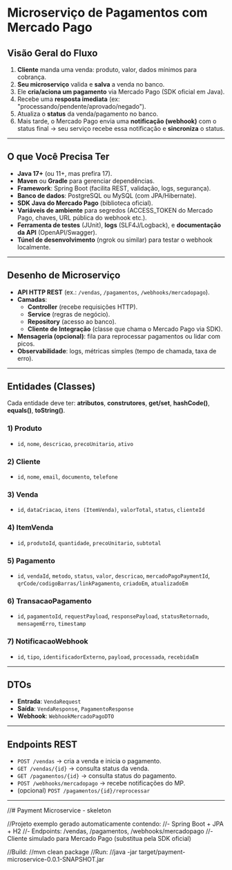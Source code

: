 # Microserviço de Pagamentos com Mercado Pago

## Visão Geral do Fluxo

1.  **Cliente** manda uma venda: produto, valor, dados mínimos para
    cobrança.
2.  **Seu microserviço** valida e **salva** a venda no banco.
3.  Ele **cria/aciona um pagamento** via Mercado Pago (SDK oficial em
    Java).
4.  Recebe uma **resposta imediata** (ex:
    "processando/pendente/aprovado/negado").
5.  Atualiza o **status** da venda/pagamento no banco.
6.  Mais tarde, o Mercado Pago envia uma **notificação (webhook)** com o
    status final → seu serviço recebe essa notificação e **sincroniza**
    o status.

------------------------------------------------------------------------

## O que Você Precisa Ter

-   **Java 17+** (ou 11+, mas prefira 17).
-   **Maven** ou **Gradle** para gerenciar dependências.
-   **Framework**: Spring Boot (facilita REST, validação, logs,
    segurança).
-   **Banco de dados**: PostgreSQL ou MySQL (com JPA/Hibernate).
-   **SDK Java do Mercado Pago** (biblioteca oficial).
-   **Variáveis de ambiente** para segredos (ACCESS_TOKEN do Mercado
    Pago, chaves, URL pública do webhook etc.).
-   **Ferramenta de testes** (JUnit), **logs** (SLF4J/Logback), e
    **documentação da API** (OpenAPI/Swagger).
-   **Túnel de desenvolvimento** (ngrok ou similar) para testar o
    webhook localmente.

------------------------------------------------------------------------

## Desenho de Microserviço

-   **API HTTP REST** (ex.: `/vendas`, `/pagamentos`,
    `/webhooks/mercadopago`).
-   **Camadas**:
    -   **Controller** (recebe requisições HTTP).
    -   **Service** (regras de negócio).
    -   **Repository** (acesso ao banco).
    -   **Cliente de Integração** (classe que chama o Mercado Pago via
        SDK).
-   **Mensageria (opcional)**: fila para reprocessar pagamentos ou lidar
    com picos.
-   **Observabilidade**: logs, métricas simples (tempo de chamada, taxa
    de erro).

------------------------------------------------------------------------

## Entidades (Classes)

Cada entidade deve ter: **atributos**, **construtores**, **get/set**,
**hashCode()**, **equals()**, **toString()**.

### 1) Produto

-   `id`, `nome`, `descricao`, `precoUnitario`, `ativo`

### 2) Cliente

-   `id`, `nome`, `email`, `documento`, `telefone`

### 3) Venda

-   `id`, `dataCriacao`, `itens (ItemVenda)`, `valorTotal`, `status`,
    `clienteId`

### 4) ItemVenda

-   `id`, `produtoId`, `quantidade`, `precoUnitario`, `subtotal`

### 5) Pagamento

-   `id`, `vendaId`, `metodo`, `status`, `valor`, `descricao`,
    `mercadoPagoPaymentId`, `qrCode/codigoBarras/linkPagamento`,
    `criadoEm`, `atualizadoEm`

### 6) TransacaoPagamento

-   `id`, `pagamentoId`, `requestPayload`, `responsePayload`,
    `statusRetornado`, `mensagemErro`, `timestamp`

### 7) NotificacaoWebhook

-   `id`, `tipo`, `identificadorExterno`, `payload`, `processada`,
    `recebidaEm`

------------------------------------------------------------------------

## DTOs

-   **Entrada**: `VendaRequest`
-   **Saída**: `VendaResponse`, `PagamentoResponse`
-   **Webhook**: `WebhookMercadoPagoDTO`

------------------------------------------------------------------------

## Endpoints REST

-   `POST /vendas` → cria a venda e inicia o pagamento.
-   `GET /vendas/{id}` → consulta status da venda.
-   `GET /pagamentos/{id}` → consulta status do pagamento.
-   `POST /webhooks/mercadopago` → recebe notificações do MP.
-   (opcional) `POST /pagamentos/{id}/reprocessar`

------------------------------------------------------------------------













































































//# Payment Microservice - skeleton

//Projeto exemplo gerado automaticamente contendo:
//- Spring Boot + JPA + H2
//- Endpoints: /vendas, /pagamentos, /webhooks/mercadopago
//- Cliente simulado para Mercado Pago (substitua pela SDK oficial)

//Build:
//mvn clean package
//Run:
//java -jar target/payment-microservice-0.0.1-SNAPSHOT.jar
